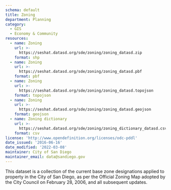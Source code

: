 ```yaml
---
schema: default
title: Zoning
department: Planning
category:
  - GIS
  - Economy & Community
resources:
  - name: Zoning
    url: >-
      https://seshat.datasd.org/sde/zoning/zoning_datasd.zip
    format: shp
  - name: Zoning
    url: >-
      https://seshat.datasd.org/sde/zoning/zoning_datasd.pbf
    format: pbf
  - name: Zoning
    url: >-
      https://seshat.datasd.org/sde/zoning/zoning_datasd.topojson
    format: topojson
  - name: Zoning
    url: >-
      https://seshat.datasd.org/sde/zoning/zoning_datasd.geojson
    format: geojson
  - name: Zoning dictionary
    url: >-
      https://seshat.datasd.org/sde/zoning/zoning_dictionary_datasd.csv
    format: csv
license: 'http://www.opendefinition.org/licenses/odc-pddl'
date_issued: '2016-06-16'
date_modified: '2022-03-08'
maintainer: City of San Diego
maintainer_email: data@sandiego.gov
---
```

This dataset is a collection of the current base zone designations applied to property in the City of San Diego, as per the Official Zoning Map adopted by the City Council on February 28, 2006, and all subsequent updates.
